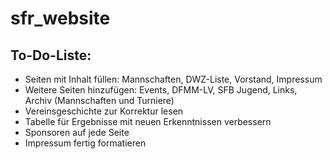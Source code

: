 # sfr_website

## To-Do-Liste:
- Seiten mit Inhalt füllen:
	Mannschaften, DWZ-Liste, Vorstand, Impressum
- Weitere Seiten hinzufügen:
	Events, DFMM-LV, SFB Jugend, Links, Archiv (Mannschaften und Turniere)
- Vereinsgeschichte zur Korrektur lesen
- Tabelle für Ergebnisse mit neuen Erkenntnissen verbessern
- Sponsoren auf jede Seite
- Impressum fertig formatieren

